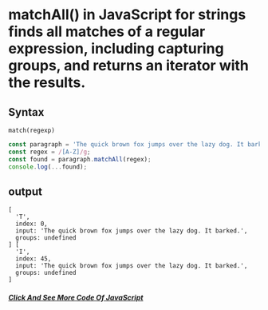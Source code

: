 # matchAll() in JavaScript for strings finds all matches of a regular expression, including capturing groups, and returns an iterator with the results.

## Syntax
```
match(regexp)

```

```javascript
const paragraph = 'The quick brown fox jumps over the lazy dog. It barked.';
const regex = /[A-Z]/g;
const found = paragraph.matchAll(regex);
console.log(...found);
```
## output
```
[
  'T',
  index: 0,
  input: 'The quick brown fox jumps over the lazy dog. It barked.',
  groups: undefined
] [
  'I',
  index: 45,
  input: 'The quick brown fox jumps over the lazy dog. It barked.',
  groups: undefined
]
```

##### [Click And See More Code Of JavaScript](../js/18.matchAll.js)